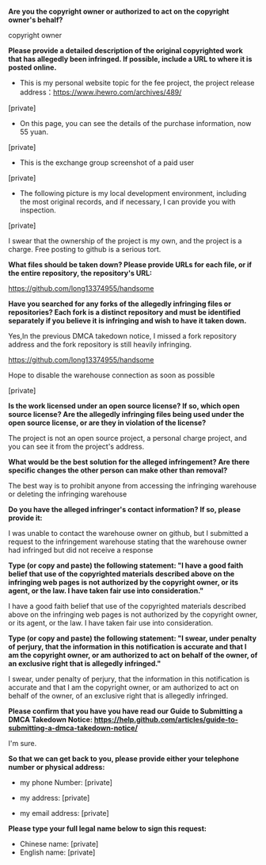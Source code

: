 **Are you the copyright owner or authorized to act on the copyright owner's behalf?**  

copyright owner

**Please provide a detailed description of the original copyrighted work that has allegedly been infringed. If possible, include a URL to where it is posted online.**  

* This is my personal website topic for the fee project, the project release address：https://www.ihewro.com/archives/489/

[private]

* On this page, you can see the details of the purchase information, now 55 yuan.

[private]

* This is the exchange group screenshot of a paid user

[private]

* The following picture is my local development environment, including the most original records, and if necessary, I can provide you with inspection.

[private]

I swear that the ownership of the project is my own, and the project is a charge. Free posting to github is a serious tort.

**What files should be taken down? Please provide URLs for each file, or if the entire repository, the repository's URL:**  

https://github.com/long13374955/handsome

**Have you searched for any forks of the allegedly infringing files or repositories? Each fork is a distinct repository and must be identified separately if you believe it is infringing and wish to have it taken down.**  

Yes,In the previous DMCA takedown notice, I missed a fork repository address and the fork repository is still heavily infringing.

https://github.com/long13374955/handsome

Hope to disable the warehouse connection as soon as possible

[private]  

**Is the work licensed under an open source license? If so, which open source license? Are the allegedly infringing files being used under the open source license, or are they in violation of the license?**  

The project is not an open source project, a personal charge project, and you can see it from the project's address.

**What would be the best solution for the alleged infringement? Are there specific changes the other person can make other than removal?**  

The best way is to prohibit anyone from accessing the infringing warehouse or deleting the infringing warehouse

**Do you have the alleged infringer's contact information? If so, please provide it:**  

I was unable to contact the warehouse owner on github, but I submitted a request to the infringement warehouse stating that the warehouse owner had infringed but did not receive a response  

**Type (or copy and paste) the following statement: "I have a good faith belief that use of the copyrighted materials described above on the infringing web pages is not authorized by the copyright owner, or its agent, or the law. I have taken fair use into consideration."**  

I have a good faith belief that use of the copyrighted materials described above on the infringing web pages is not authorized by the copyright owner, or its agent, or the law. I have taken fair use into consideration.  

**Type (or copy and paste) the following statement: "I swear, under penalty of perjury, that the information in this notification is accurate and that I am the copyright owner, or am authorized to act on behalf of the owner, of an exclusive right that is allegedly infringed."**  

I swear, under penalty of perjury, that the information in this notification is accurate and that I am the copyright owner, or am authorized to act on behalf of the owner, of an exclusive right that is allegedly infringed.  

**Please confirm that you have you have read our Guide to Submitting a DMCA Takedown Notice: https://help.github.com/articles/guide-to-submitting-a-dmca-takedown-notice/**  

I'm sure.
  
**So that we can get back to you, please provide either your telephone number or physical address:**  

* my phone Number: [private]  

* my address: [private]  

* my email address: [private]

**Please type your full legal name below to sign this request:**  

* Chinese name: [private]  
* English name: [private]
